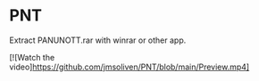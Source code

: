 # PNT

Extract PANUNOTT.rar with winrar or other app.


[![Watch the video]https://github.com/jmsoliven/PNT/blob/main/Preview.mp4]


